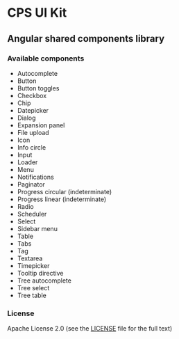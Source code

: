 # CPS UI Kit

## Angular shared components library

### Available components

- Autocomplete
- Button
- Button toggles
- Checkbox
- Chip
- Datepicker
- Dialog
- Expansion panel
- File upload
- Icon
- Info circle
- Input
- Loader
- Menu
- Notifications
- Paginator
- Progress circular (indeterminate)
- Progress linear (indeterminate)
- Radio
- Scheduler
- Select
- Sidebar menu
- Table
- Tabs
- Tag
- Textarea
- Timepicker
- Tooltip directive
- Tree autocomplete
- Tree select
- Tree table

### License

Apache License 2.0 (see the [LICENSE](https://github.com/AbsaOSS/cps-shared-ui/blob/master/LICENSE) file for the full text)
